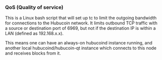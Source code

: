 ### QoS (Quality of service) ###

This is a Linux bash script that will set up tc to limit the outgoing bandwidth for connections to the Hubucoin network. It limits outbound TCP traffic with a source or destination port of 6969, but not if the destination IP is within a LAN (defined as 192.168.x.x).

This means one can have an always-on hubucoind instance running, and another local hubucoind/hubucoin-qt instance which connects to this node and receives blocks from it.
